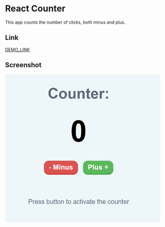 # React Counter

This app counts the number of clicks, both minus and plus.

## Link
[DEMO_LINK](https://boikoua.github.io/react_counter/)

## Screenshot

![Example](./counter.png)

